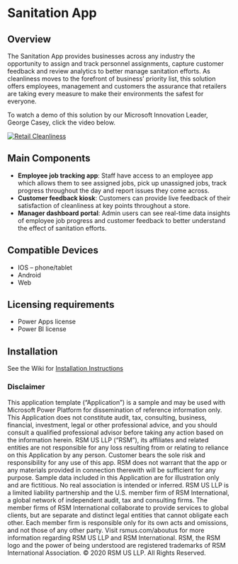# Sanitation App
## Overview
The Sanitation App provides businesses across any industry the opportunity to assign and track personnel assignments, capture customer feedback and review analytics to better manage sanitation efforts. As cleanliness moves to the forefront of business’ priority list, this solution offers employees, management and customers the assurance that retailers are taking every measure to make their environments the safest for everyone. 

To watch a demo of this solution by our Microsoft Innovation Leader, George Casey, click the video below. 

[![Retail Cleanliness](http://img.youtube.com/vi/1_zhDnmNSsg/0.jpg)](http://www.youtube.com/watch?v=viWeK7ccU0g "Retail Cleanliness")


## Main Components
- **Employee job tracking app**: Staff have access to an employee app which allows them to see assigned jobs, pick up unassigned jobs, track progress throughout the day and report issues they come across.
- **Customer feedback kiosk**: Customers can provide live feedback of their satisfaction of cleanliness at key points throughout a store.
- **Manager dashboard portal**: Admin users can see real-time data insights of employee job progress and customer feedback to better understand the effect of sanitation efforts.

## Compatible Devices
- IOS – phone/tablet
- Android
- Web

## Licensing requirements
- Power Apps license
- Power BI license 

## Installation
See the Wiki for [Installation Instructions](https://github.com/RSMUSD365/PowerPlatform-CleanlinessSolution/wiki/Cleanliness-Installation-and-Configuration-Guide)

### Disclaimer
This application template (“Application”) is a sample and may be used with Microsoft Power Platform for dissemination of reference information only. This Application does not constitute audit, tax, consulting, business, financial, investment, legal or other professional advice, and you should consult a qualified professional advisor before taking any action based on the information herein. RSM US LLP (“RSM”), its affiliates and related entities are not responsible for any loss resulting from or relating to reliance on this Application by any person. Customer bears the sole risk and responsibility for any use of this app. RSM does not warrant that the app or any materials provided in connection therewith will be sufficient for any purpose. Sample data included in this Application are for illustration only and are fictitious. No real association is intended or inferred.
RSM US LLP is a limited liability partnership and the U.S. member firm of RSM International, a global network of independent audit, tax and consulting firms. The member firms of RSM International collaborate to provide services to global clients, but are separate and distinct legal entities that cannot obligate each other. Each member firm is responsible only for its own acts and omissions, and not those of any other party. Visit rsmus.com/aboutus for more information regarding RSM US LLP and RSM International. 
RSM, the RSM logo and the power of being understood are registered trademarks of RSM International Association. 
© 2020 RSM US LLP. All Rights Reserved.
